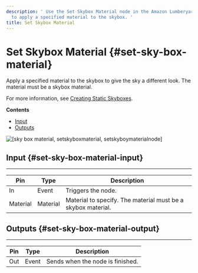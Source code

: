 ```yaml
---
description: ' Use the Set Skybox Material node in the Amazon Lumberyard Script Canvas editor
  to apply a specified material to the skybox. '
title: Set Skybox Material
---
```

# Set Skybox Material {#set-sky-box-material}

Apply a specified material to the skybox to give the sky a different look\. The material must be a skybox material\.

For more information, see [Creating Static Skyboxes](/docs/userguide/sky/skyboxes-intro.md)\.

**Contents**
+ [Input](#set-sky-box-material-input)
+ [Outputs](#set-sky-box-material-output)

![\[sky box material, setskyboxmaterial, setskyboymaterialnode\]](/images/userguide/scripting/script-canvas/scriptcanvasnodes/environment-set-skybox-material.png)

## Input {#set-sky-box-material-input}


****

| Pin | Type | Description |
| --- | --- | --- |
| In | Event | Triggers the node\. |
| Material | Material |  Material to specify\. The material must be a skybox material\.  |

## Outputs {#set-sky-box-material-output}


****

| Pin | Type | Description |
| --- | --- | --- |
| Out | Event | Sends when the node is finished\. |